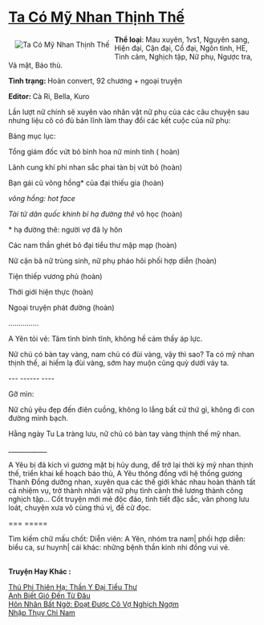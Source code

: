 <a href="https://utruyen.com/ta-co-my-nhan-thinh-the/17277/" title="Ta Có Mỹ Nhan Thịnh Thế"><h1>Ta Có Mỹ Nhan Thịnh Thế</h1></a><div style="display:table"><img align="right" style="float: left; padding: 10px;" src="https://utruyen.com/images/story/200x260/ta-co-my-nhan-thinh-the.jpg" alt="Ta Có Mỹ Nhan Thịnh Thế"><b>Thể loại</b>: Mau xuyên, 1vs1, Nguyên sang, Hiện đại, Cận đại, Cổ đại, Ngôn tình, HE, Tình cảm, Nghịch tập, Nữ phụ, Ngược tra, Vả mặt, Báo thù.<p></p><b>Tình trạng: </b>Hoàn convert, 92 chương + ngoại truyện<p></p><b>Editor: </b>Cà Ri, Bella, Kuro <p></p>Lần lượt nữ chính sẽ xuyên vào nhân vật nữ phụ của các câu chuyện sau nhưng liệu cô có đủ bản lĩnh làm thay đổi các kết cuộc của nữ phụ:<p></p>Bảng mục lục:<p></p>Tổng giám đốc vứt bỏ bình hoa nữ minh tinh ( hoàn)<p></p>Lãnh cung khí phi nhan sắc phai tàn bị vứt bỏ (hoàn)<p></p>Bạn gái cũ võng hồng* của đại thiếu gia (hoàn)<p></p>*võng hồng: hot face<p></p>Tài tử dân quốc khinh bỉ hạ đường thê* vô học (hoàn)<p></p>* hạ đường thê: người vợ đã ly hôn<p></p>Các nam thần ghét bỏ đại tiểu thư mập mạp (hoàn)<p></p>Nữ cặn bã nữ trùng sinh, nữ phụ pháo hôi phối hợp diễn (hoàn)<p></p>Tiện thiếp vương phủ (hoàn)<p></p>Thới giới hiện thực (hoàn)<p></p>Ngoại truyện phát đường (hoàn)<p></p>……………<p></p>A Yên tỏi vẻ: Tâm tình bình tĩnh, không hề cảm thấy áp lực.<p></p>Nữ chủ có bàn tay vàng, nam chủ có đùi vàng, vậy thì sao? Ta có mỹ nhan thịnh thế, ai hiếm lạ đùi vàng, sớm hay muộn cũng quỳ dưới váy ta.<p></p>--- ------ ----<p></p>Gỡ mìn:<p></p>Nữ chủ yêu đẹp đến điên cuồng, không lo lắng bất cứ thứ gì, không đi con đường minh bạch.<p></p>Hằng ngày Tu La tràng lưu, nữ chủ có bàn tay vàng thịnh thế mỹ nhan.<p></p>____________<p></p>A Yêu bị đả kích vì gương mặt bị hủy dung, để trở lại thời kỳ mỹ nhan thịnh thế, triển khai kế hoạch báo thù, A Yêu thông đồng với hệ thống gương Thanh Đồng dưỡng nhan, xuyên qua các thế giới khác nhau hoàn thành tất cả nhiệm vụ, trở thành nhân vật nữ phụ tình cảnh thê lương thành công nghịch tập... Cốt truyện mới mẻ độc đáo, tình tiết đặc sắc, văn phong lưu loát, chuyện xưa vô cùng thú vị, đề cử đọc.<p></p>=== =====<p></p>Tìm kiếm chữ mấu chốt: Diễn viên: A Yên, nhóm tra nam| phối hợp diễn: biểu ca, sư huynh| cái khác: những bệnh thần kinh nhi đồng vui vẻ.</div><p><br><b>Truyện Hay Khác :</b></p><a href="https://utruyen.com/thu-phi-thien-ha-than-y-dai-tieu-thu/17534/" alt="Thú Phi Thiên Hạ: Thần Y Đại Tiểu Thư">Thú Phi Thiên Hạ: Thần Y Đại Tiểu Thư</a><br/><a href="https://github.com/quanluxury/truyenhot/tree/master/truyenhay/1852/" alt="Anh Biết Gió Đến Từ Đâu">Anh Biết Gió Đến Từ Đâu</a><br/><a href="https://truyenngontinhay.wordpress.com/2019/10/03/hon-nhan-bat-ngo-doat-duoc-co-vo-nghich-ngom/" alt="Hôn Nhân Bất Ngờ: Đoạt Được Cô Vợ Nghịch Ngợm">Hôn Nhân Bất Ngờ: Đoạt Được Cô Vợ Nghịch Ngợm</a><br/><a href="https://dammyh.wordpress.com/2019/11/07/nhap-thuy-chi-nam/" alt="Nhập Thụy Chỉ Nam">Nhập Thụy Chỉ Nam</a><br/>